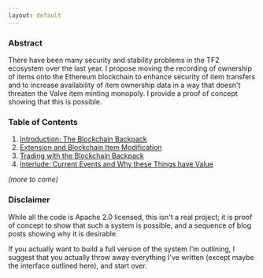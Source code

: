 ```yaml
---
layout: default
---
```


### Abstract

There have been many security and stability problems in the TF2 ecosystem over the last year. I propose moving the recording of ownership of items onto the Ethereum blockchain to enhance security of item transfers and to increase availability of item ownership data in a way that doesn't threaten the Valve item minting monopoly. I provide a proof of concept showing that this is possible.

### Table of Contents

1. [Introduction: The Blockchain Backpack](part1.html)
2. [Extension and Blockchain Item Modification](part2.html)
3. [Trading with the Blockchain Backpack](part3.html)
4. [Interlude: Current Events and Why these Things have Value](part4.html)

_(more to come)_

### Disclaimer

While all the code is Apache 2.0 licensed, this isn't a real project; it is proof of concept to show that such a system is possible, and a sequence of blog posts showing why it is desirable.

If you actually want to build a full version of the system I'm outlining, I suggest that you actually throw away everything I've written (except maybe the interface outlined here), and start over.
